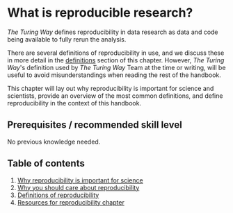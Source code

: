 # What is reproducible research?

_The Turing Way_ defines reproducibility in data research as data and code being available to fully rerun the analysis.

There are several definitions of reproducibility in use, and we discuss these in more detail in the [definitions](03/definitions) section of this chapter. 
However, _The Turing Way_'s definition used by _The Turing Way_ Team at the time or writing, will be useful to avoid misunderstandings when reading the rest of the handbook.

This chapter will lay out why reproducibility is important for science and scientists, provide an overview of the most common definitions, and define reproducibility in the context of this handbook.

## Prerequisites / recommended skill level
No previous knowledge needed.

## Table of contents

1. [Why reproducibility is important for science](01/importantforscience)
2. [Why you should care about reproducibility](02/whycare)
3. [Definitions of reproducibility](03/definitions)
4. [Resources for reproducibility chapter](04/resources)
